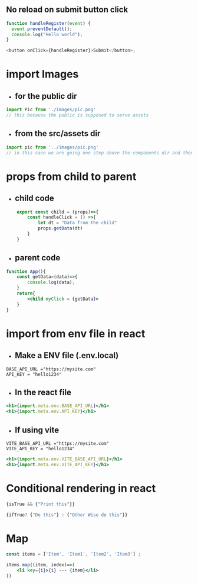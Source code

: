 ## No reload on submit button click

```javascript
function handleRegister(event) {
  event.preventDefault();
  console.log("Hello world");
}

<button onClick={handleRegister}>Submit</button>;
```

# import Images 
- ## for the public dir
```jsx 
import Pic from './images/pic.png'
// this because the public is supposed to serve assets
```
- ## from the src/assets dir  
```jsx
import pic from '../images/pic.png'
// in this case we are going one step above the components dir and then landing to the src dir then moving to images dir 
```


#  props from child to parent 
- ## child code 
```jsx
    export const child = (props)=>{
        const handleClick = () =>{
            let dt = "Data from the child"
            props.getData(dt)
        }
    }
```

- ## parent code
```jsx 
function App(){
    const getData=(data)=>{
        console.log(data);
    }
    return{
        <child myClick = {getData}>
    }
}
```

# import from env file in react
- ## Make a ENV file (.env.local)
```env
BASE_API_URL ="https://mysite.com"
API_KEY = "hello1234"
```
- ## In the react file 
```jsx
<h1>{import.meta.env.BASE_API_URL}</h1>
<h1>{import.meta.env.API_KEY}</h1>
```

- ## If using vite 
```Env 
VITE_BASE_API_URL ="https://mysite.com"
VITE_API_KEY = "hello1234"
```
```jsx 
<h1>{import.meta.env.VITE_BASE_API_URL}</h1>
<h1>{import.meta.env.VITE_API_KEY}</h1>
```

# Conditional rendering in react

```jsx
{isTrue && {"Print this"}}

{ifTrue? {"Do this"} : {"Other Wise do this"}}
```
# Map 

```jsx
const items = ['Item', 'Item1', 'Item2', 'Item3'] ;

items.map((item, index)=>(
    <li key={i}>{i} --- {item}</li>
))
```
